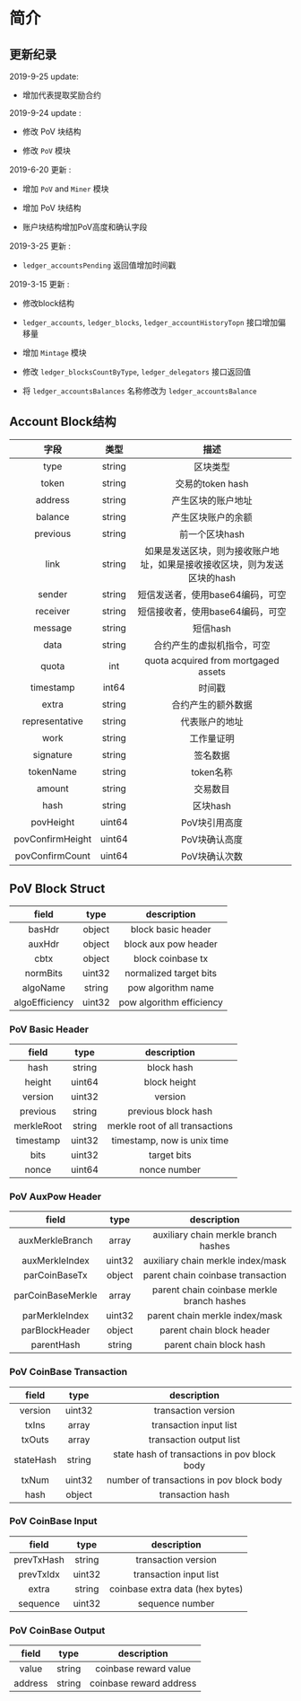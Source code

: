 # 简介

##  更新纪录

2019-9-25 update:

- 增加代表提取奖励合约

2019-9-24 update :

- 修改 PoV 块结构

- 修改 `PoV` 模块 

2019-6-20 更新 :

- 增加 `PoV` and `Miner` 模块 

- 增加 PoV 块结构

- 账户块结构增加PoV高度和确认字段


2019-3-25 更新 :

-  `ledger_accountsPending` 返回值增加时间戳


2019-3-15 更新 :

- 修改block结构

- `ledger_accounts`, `ledger_blocks`, `ledger_accountHistoryTopn` 接口增加偏移量

- 增加 `Mintage` 模块

- 修改 `ledger_blocksCountByType`, `ledger_delegators` 接口返回值

- 将 `ledger_accountsBalances` 名称修改为 `ledger_accountsBalance` 

  

##  Account Block结构

|     字段      |  类型  |                           描述                           |
| :------------: | :----: | :----------------------------------------------------------: |
|      type      | string |                            区块类型                        |
|     token      | string |                交易的token hash                |
|    address     | string |                 产生区块的账户地址                 |
|    balance     | string |                   产生区块账户的余额                    |
|    previous    | string |                     前一个区块hash                      |
|      link      | string |  如果是发送区块，则为接收账户地址，如果是接收接收区块，则为发送区块的hash |
|     sender     | string |          短信发送者，使用base64编码，可空    |
|    receiver    | string |     短信接收者，使用base64编码，可空         |
|    message     | string |             短信hash                        |
|      data      | string |       合约产生的虚拟机指令，可空       |
|     quota      |  int   |             quota acquired from mortgaged assets             |
|   timestamp    | int64  |            时间戳                  |
|     extra      | string |            合约产生的额外数据                     |
| representative | string |               代表账户的地址                       |
|      work      | string |                工作量证明                     |
|   signature    | string |                  签名数据                                   |
|   tokenName    | string |                          token名称                          |
|     amount     | string |              交易数目                    |
|      hash      | string |                    区块hash                 |
|   povHeight    | uint64 |                  PoV块引用高度                  |
|povConfirmHeight| uint64 |                   PoV块确认高度                 |
|povConfirmCount | uint64 |                   PoV块确认次数                        |

##  PoV Block Struct
|     field      |  type  |                           description                        |
| :------------: | :----: | :----------------------------------------------------------: |
| basHdr         | object | block basic header                                           |
| auxHdr         | object | block aux pow header                                         |
| cbtx           | object | block coinbase tx                                            |
| normBits       | uint32 | normalized target bits                                       |
| algoName       | string | pow algorithm name                                           |
| algoEfficiency | uint32 | pow algorithm efficiency                                     |

### PoV Basic Header
|     field      |  type  |                           description                        |
| :------------: | :----: | :----------------------------------------------------------: |
| hash           | string | block hash                                                   |
| height         | uint64 | block height                                                 |
| version        | uint32 | version                                                      |
| previous       | string | previous block hash                                          |
| merkleRoot     | string | merkle root of all transactions                              |
| timestamp      | uint32 | timestamp, now is unix time                                  |
| bits           | uint32 | target bits                                                  |
| nonce          | uint64 | nonce number                                                 |

### PoV AuxPow Header
|     field      |  type  |                           description                        |
| :------------: | :----: | :----------------------------------------------------------: |
| auxMerkleBranch| array  | auxiliary chain merkle branch hashes                         |
| auxMerkleIndex | uint32 | auxiliary chain merkle index/mask                            |
| parCoinBaseTx  | object | parent chain coinbase transaction                            |
|parCoinBaseMerkle| array | parent chain coinbase merkle branch hashes                   |
| parMerkleIndex | uint32 | parent chain merkle index/mask                               |
| parBlockHeader | object | parent chain block header                                    |
| parentHash     | string | parent chain block hash                                      |

### PoV CoinBase Transaction
|     field      |  type  |                           description                        |
| :------------: | :----: | :----------------------------------------------------------: |
| version        | uint32 | transaction version                                          |
| txIns          | array  | transaction input list                                       |
| txOuts         | array  | transaction output list                                      |
| stateHash      | string | state hash of transactions in pov block body                 |
| txNum          | uint32 | number of transactions in pov block body                     |
| hash           | object | transaction hash                                             |

### PoV CoinBase Input
|     field      |  type  |                           description                        |
| :------------: | :----: | :----------------------------------------------------------: |
| prevTxHash     | string | transaction version                                          |
| prevTxIdx      | uint32 | transaction input list                                       |
| extra          | string | coinbase extra data (hex bytes)                              |
| sequence       | uint32 | sequence number                                              |

### PoV CoinBase Output
|     field      |  type  |                           description                        |
| :------------: | :----: | :----------------------------------------------------------: |
| value          | string | coinbase reward value                                        |
| address        | string | coinbase reward address                                      |
